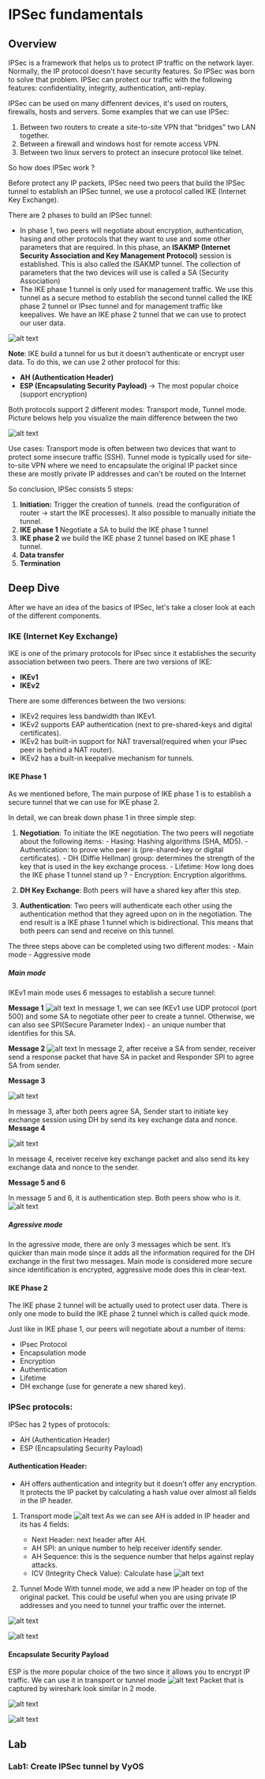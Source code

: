 # IPSec fundamentals
## Overview
IPSec is a framework that helps us to protect IP traffic on the network layer. Normally, the IP protocol doesn't have security features. So IPSec was born to solve that problem. IPSec can protect our traffic with the following features: confidentiality, integrity, authentication, anti-replay. 

IPSec can be used on many diffenrent devices, it's used on routers, firewalls, hosts and servers. Some examples that we can use IPSec:

1. Between two routers to create a site-to-site VPN that "bridges" two LAN together. 
2. Between a firewall and windows host for remote access VPN.
3. Between two linux servers to protect an insecure protocol like telnet.

So how does IPSec work ?

Before protect any IP packets, IPSec need two peers that build the IPSec tunnel to establish an IPSec tunnel, we use a protocol called IKE (Internet Key Exchange).

There are 2 phases to build an IPSec tunnel: 

- In phase 1, two peers will negotiate about encryption, authentication, hasing and other protocols that they want to use and some other parameters that are required. In this phase, an **ISAKMP (Internet Security Association and Key Management Protocol)** session is established. This is also called the ISAKMP tunnel. The collection of parameters that the two devices will use is called a SA (Security Association)
- The IKE phase 1 tunnel is only used for management traffic. We use this tunnel as a secure method to establish the second tunnel called the IKE phase 2 tunnel or IPsec tunnel and for management traffic like keepalives. We have an IKE phase 2 tunnel that we can use to protect our user data.

![alt text](image.png)

**Note**: IKE build a tunnel for us but it doesn't authenticate or encrypt user data. To do this, we can use 2 other protocol for this: 

- **AH (Authentication Header)**
- **ESP (Encapsulating Security Payload)** -> The most popular choice (support encryption)

Both protocols support 2 different modes: Transport mode, Tunnel mode. Picture belows help you visualize the main difference between the two

![alt text](image-1.png)

Use cases: Transport mode is often between two devices that want to protect some insecure traffic (SSH). Tunnel mode is typically used for site-to-site VPN where we need to encapsulate the original IP packet since these are mostly private IP addresses and can't be routed on the Internet

So conclusion, IPSec consists 5 steps:

1. **Initiation:** Trigger the creation of tunnels. (read the configuration of router -> start the IKE processes). It also possible to manually initiate the tunnel.
2. **IKE phase 1** Negotiate a SA to build the IKE phase 1 tunnel
3. **IKE phase 2** we build the IKE phase 2 tunnel based on IKE phase 1 tunnel.
4. **Data transfer**
5. **Termination**

## Deep Dive 

After we have an idea of the basics of IPSec, let's take a closer look at each of the different components.

### IKE (Internet Key Exchange)

IKE is one of the primary protocols for IPsec since it establishes the security association between two peers. There are two versions of IKE:

- **IKEv1**
- **IKEv2**

There are some differences between the two versions:

- IKEv2 requires less bandwidth than IKEv1.
- IKEv2 supports EAP authentication (next to pre-shared-keys and digital certificates).
- IKEv2 has built-in support for NAT traversal(required when your IPsec peer is behind a NAT router).
- IKEv2 has a built-in keepalive mechanism for tunnels.
  
#### **IKE Phase 1**
   As we mentioned before, The main purpose of IKE phase 1 is to establish a secure tunnel that we can use for IKE phase 2.

   In detail, we can break down phase 1 in three simple step:

   1. **Negotiation**: To initiate the IKE negotiation. The two peers will negotiate about the following items:
     - Hasing: Hashing algorithms (SHA, MD5).
     - Authentication: to prove who peer is (pre-shared-key or digital certificates).
     - DH (Diffie Hellman) group: determines the strength of the key that is used in the key exchange process.
     - Lifetime: How long does the IKE phase 1 tunnel stand up ? 
     - Encryption: Encryption algorithms.

   2. **DH Key Exchange**: Both peers will have a shared key after this step.
   3. **Authentication**: Two peers will authenticate each other using the authentication method that they agreed upon on in the negotiation. The end result is a IKE phase 1 tunnel which is bidirectional. This means that both peers can send and receive on this tunnel.

   The three steps above can be completed using two different modes:
       - Main mode
       - Aggressive mode
##### **Main mode**

IKEv1 main mode uses 6 messages to establish a secure tunnel: 

**Message 1**
![alt text](image-3.png)
In message 1, we can see IKEv1 use UDP protocol (port 500) and some SA to negotiate other peer to create a tunnel. Otherwise, we can also see SPI(Secure Parameter Index) - an unique number that identifies for this SA.

**Message 2**
![alt text](image-4.png)
In message 2, after receive a SA from sender, receiver send a response packet that have SA in packet and Responder SPI to agree SA from sender.

**Message 3**

![alt text](image-5.png)

In message 3, after both peers agree SA, Sender start to initiate key exchange session using DH by send its key exchange data and nonce.
**Message 4**

![alt text](image-6.png)

In message 4, receiver receive key exchange packet and also send its key exchange data and nonce to the sender. 

**Message 5 and 6**

In message 5 and 6, it is authentication step. Both peers show who is it.
![alt text](image-7.png)

##### **Agressive mode**
In the agressive mode, there are only 3 messages which be sent. It’s quicker than main mode since it adds all the information required for the DH exchange in the first two messages. Main mode is considered more secure since identification is encrypted, aggressive mode does this in clear-text.

#### **IKE Phase 2**
The IKE phase 2 tunnel will be actually used to protect user data. There is only one mode to build the IKE phase 2 tunnel which is called quick mode.

Just like in IKE phase 1, our peers will negotiate about a number of items:

- IPsec Protocol
- Encapsulation mode
- Encryption
- Authentication
- Lifetime
- DH exchange (use for generate a new shared key).

### IPSec protocols: 
IPSec has 2 types of protocols: 
- AH (Authentication Header)
- ESP (Encapsulating Security Payload)
#### Authentication Header:
- AH offers authentication and integrity but it doesn't offer any encryption. It protects the IP packet by calculating a hash value over almost all fields in the IP header.
1. Transport mode 
![alt text](image-8.png)
As we can see AH is added in IP header and its has 4 fields:

   - Next Header: next header after AH.
   - AH SPI: an unique number to help receiver identify sender.
   - AH Sequence: this is the sequence number that helps against replay attacks.
   - ICV (Integrity Check Value): Calculate hase 
![alt text](image-9.png)

2. Tunnel Mode
With tunnel mode, we add a new IP header on top of the original packet. This could be useful when you are using private IP addresses and you need to tunnel your traffic over the internet.

![alt text](image-10.png)

![alt text](image-11.png)

#### Encapsulate Security Payload

ESP is the more popular choice of the two since it allows you to encrypt IP traffic. We can use it in transport or tunnel mode 
![alt text](image-12.png)
Packet that is captured by wireshark look similar in 2 mode. 

![alt text](image-13.png)

![alt text](image-14.png)

## Lab 
### Lab1: Create IPSec tunnel by VyOS

